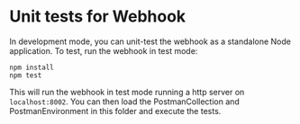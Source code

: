 # Unit tests for Webhook

In development mode, you can unit-test the webhook as a standalone Node application. To test, run the webhook in test mode:

```
npm install
npm test
```

This will run the webhook in test mode running a http server on `localhost:8002`. You can then load the PostmanCollection and PostmanEnvironment in this folder and execute the tests.


